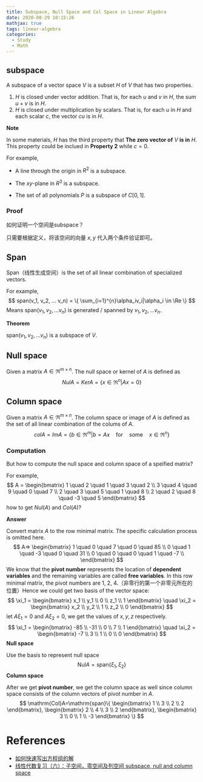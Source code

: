 ```yaml
---
title: Subspace, Null Space and Col Space in Linear Algebra
date: 2020-08-29 10:15:26
mathjax: true
tags: linear-algebra
categories: 
  - Study
  - Math
---
```


## subspace

A subspace of a vector space $V$ is a subset $H$ of $V$ that has two properties. 

1. $H$ is closed under vector addition. That is, for each $u$ and $v$ in $H$, the sum $u+v$ is in $H$.
2. $H$ is closed under multiplication by scalars. That is, for each $u$ in $H$ and each scalar $c$, the vector $cu$ is in $H$.

**Note**

In some materials, $H$ has the third property that **The zero vector of** $V$ **is in** $H$. This property could be inclued in **Property 2** while $c=0$. 

For example,

- A line through the origin in $R^2$ is a subspace.

- The $xy$-plane in $R^3$ is a subspace.
- The set of all polynomials $P$ is a subspace of $C[0,1]$.

### Proof

如何证明一个空间是subspace？

只需要根据定义，将该空间的向量 $x, y$ 代入两个条件验证即可。

## Span

Span（线性生成空间）is the set of all linear combination of specialized vectors.

For example,
$$
span(v_1, v_2, ... v_n) = \{ \sum_{i=1}^{n}\alpha_iv_i|\alpha_i \in \Re \} 
$$
Means span($v_1, v_2, ... v_n$) is generated / spanned by $v_1, v_2, ... v_n$.

**Theorem**

span($v_1, v_2, ... v_n$) is a subspace of $V$.

## Null space

Given a matrix $A \in \Re^{m \times n}$. The null space or kernel of $A$ is defined as
$$
Nul A = Ker A = \{ x \in \Re^n | Ax = 0\}
$$

## Column space

Given a matrix $A \in \Re^{m \times n}$. The column space or image of $A$ is defined as the set of all linear combination of the colums of $A$.
$$
col A = ImA=\{b \in \Re^m | b = Ax \quad \mathrm{for \quad some} \quad x \in \Re^n\}
$$

### Computation

But how to compute the null space and column space of a speified matrix?

For example,
$$
A = 
\begin{bmatrix}
1 \quad 2 \quad 1 \quad 3 \quad 2 \\
3 \quad 4 \quad 9 \quad 0 \quad 7 \\
2 \quad 3 \quad 5 \quad 1 \quad 8 \\
2 \quad 2 \quad 8 \quad -3 \quad 5 
\end{bmatrix}
$$
how to get $Nul(A)$ and $Col(A)$?

**Answer**

Convert matrix $A$ to the row minimal matrix. The specific calculation process is omitted here.
$$
A=>
\begin{bmatrix}
1 \quad 0 \quad 7 \quad 0 \quad 85 \\
0 \quad 1 \quad -3 \quad 0 \quad 31 \\
0 \quad 0 \quad 0 \quad 1 \quad -7 \\
\end{bmatrix}
$$
We know that the **pivot number** represents the location of **dependent variables** and the remaining variables are called **free variables**. In this row minimal matrix, the pivot numbers are 1, 2, 4.（非零行的第一个非零元所在的位置）Hence we could get two basis of the vector space:
$$
\xi_1 = 
\begin{bmatrix}
x_1 \\
y_1 \\
0 \\
z_1 \\
1
\end{bmatrix} \quad
\xi_2 = 
\begin{bmatrix}
x_2 \\
y_2 \\
1 \\
z_2 \\
0
\end{bmatrix}
$$
let $A\xi_1 = 0$ and $A\xi_2 = 0$, we get the values of $x, y, z$ respectively. 
$$
\xi_1 = 
\begin{bmatrix}
-85 \\
-31 \\
0 \\
7 \\
1
\end{bmatrix} \quad
\xi_2 = 
\begin{bmatrix}
-7 \\
3 \\
1 \\
0 \\
0
\end{bmatrix}
$$
**Null space**

Use the basis to represent null space
$$
\mathrm{Nul}A = \mathrm{span}\{\xi_1, \xi_2\}
$$
**Column space**

After we get **pivot number**, we get the column space as well since column space consists of the column vectors of pivot number in $A$.
$$
\mathrm{Col}A=\mathrm{span}\{
\begin{bmatrix}
1 \\
3 \\
2 \\
2 
\end{bmatrix},
\begin{bmatrix}
2 \\
4 \\
3 \\
2 
\end{bmatrix},
\begin{bmatrix}
3 \\
0 \\
1 \\
-3 
\end{bmatrix}
\}
$$

# References

- [如何快速写出方程组的解](https://www.q-math.com/?p=629)
- [线性代数复习（六）：子空间，零空间及列空间 subspace, null and column space](https://www.youtube.com/watch?v=KiRKulz0OGw&feature=youtu.be)

